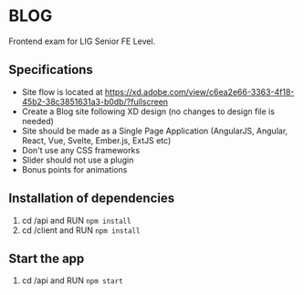 # BLOG 

Frontend exam for LIG Senior FE Level.

## Specifications
- Site flow is located at https://xd.adobe.com/view/c6ea2e66-3363-4f18-45b2-38c3851631a3-b0db/?fullscreen
- Create a Blog site following XD design (no changes to design file is needed)
- Site should be made as a Single Page Application (AngularJS, Angular, React, Vue, Svelte, Ember.js, ExtJS etc)
- Don't use any CSS frameworks
- Slider should not use a plugin
- Bonus points for animations

## Installation of dependencies
1. cd /api and RUN `npm install`
2. cd /client and RUN `npm install`

## Start the app
1. cd /api and RUN `npm start`

